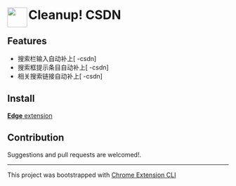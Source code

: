# <img src="public/icons/icon_48.png" width="45" align="left"> Cleanup! CSDN

## Features

- 搜索栏输入自动补上[ -csdn]
- 搜索框提示条目自动补上[ -csdn]
- 相关搜索链接自动补上[ -csdn]

## Install

[**Edge** extension](https://microsoftedge.microsoft.com/addons/detail/kkofkmgjnlolgljejjdamjdadfgkjjic)

## Contribution

Suggestions and pull requests are welcomed!.

---

This project was bootstrapped with [Chrome Extension CLI](https://github.com/dutiyesh/chrome-extension-cli)